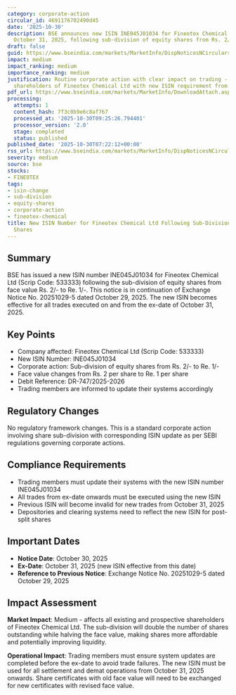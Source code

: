```yaml
---
category: corporate-action
circular_id: 4691176702490d45
date: '2025-10-30'
description: BSE announces new ISIN INE045J01034 for Fineotex Chemical Ltd effective
  October 31, 2025, following sub-division of equity shares from Rs. 2/- to Re. 1/-
draft: false
guid: https://www.bseindia.com/markets/MarketInfo/DispNoticesNCirculars.aspx?Noticeid={D9B29C13-D9B8-47E2-AF69-CBABB3F7C0A7}&noticeno=20251030-3&dt=10/30/2025&icount=3&totcount=10&flag=0
impact: medium
impact_ranking: medium
importance_ranking: medium
justification: Routine corporate action with clear impact on trading - affects all
  shareholders of Fineotex Chemical Ltd with new ISIN requirement from ex-date
pdf_url: https://www.bseindia.com/markets/MarketInfo/DownloadAttach.aspx?id=20251030-3&attachedId=
processing:
  attempts: 1
  content_hash: 7f3c0b9e6c8af767
  processed_at: '2025-10-30T09:25:26.794401'
  processor_version: '2.0'
  stage: completed
  status: published
published_date: '2025-10-30T07:22:12+00:00'
rss_url: https://www.bseindia.com/markets/MarketInfo/DispNoticesNCirculars.aspx?Noticeid={D9B29C13-D9B8-47E2-AF69-CBABB3F7C0A7}&noticeno=20251030-3&dt=10/30/2025&icount=3&totcount=10&flag=0
severity: medium
source: bse
stocks:
- FINEOTEX
tags:
- isin-change
- sub-division
- equity-shares
- corporate-action
- fineotex-chemical
title: New ISIN Number for Fineotex Chemical Ltd Following Sub-Division of Equity
  Shares
---
```


## Summary

BSE has issued a new ISIN number INE045J01034 for Fineotex Chemical Ltd (Scrip Code: 533333) following the sub-division of equity shares from face value Rs. 2/- to Re. 1/-. This notice is in continuation of Exchange Notice No. 20251029-5 dated October 29, 2025. The new ISIN becomes effective for all trades executed on and from the ex-date of October 31, 2025.

## Key Points

- Company affected: Fineotex Chemical Ltd (Scrip Code: 533333)
- New ISIN Number: INE045J01034
- Corporate action: Sub-division of equity shares from Rs. 2/- to Re. 1/-
- Face value changes from Rs. 2 per share to Re. 1 per share
- Debit Reference: DR-747/2025-2026
- Trading members are informed to update their systems accordingly

## Regulatory Changes

No regulatory framework changes. This is a standard corporate action involving share sub-division with corresponding ISIN update as per SEBI regulations governing corporate actions.

## Compliance Requirements

- Trading members must update their systems with the new ISIN number INE045J01034
- All trades from ex-date onwards must be executed using the new ISIN
- Previous ISIN will become invalid for new trades from October 31, 2025
- Depositories and clearing systems need to reflect the new ISIN for post-split shares

## Important Dates

- **Notice Date**: October 30, 2025
- **Ex-Date**: October 31, 2025 (new ISIN effective from this date)
- **Reference to Previous Notice**: Exchange Notice No. 20251029-5 dated October 29, 2025

## Impact Assessment

**Market Impact**: Medium - affects all existing and prospective shareholders of Fineotex Chemical Ltd. The sub-division will double the number of shares outstanding while halving the face value, making shares more affordable and potentially improving liquidity.

**Operational Impact**: Trading members must ensure system updates are completed before the ex-date to avoid trade failures. The new ISIN must be used for all settlement and demat operations from October 31, 2025 onwards. Share certificates with old face value will need to be exchanged for new certificates with revised face value.